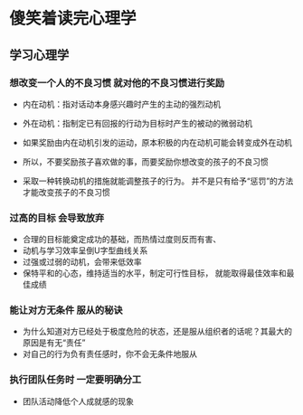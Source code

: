 # 傻笑着读完心理学

## 学习心理学

### 想改变一个人的不良习惯 就对他的不良习惯进行奖励

- 内在动机：指对话动本身感兴趣时产生的主动的强烈动机

- 外在动机：指制定已有回报的行动为目标时产生的被动的微弱动机

- 如果奖励由内在动机引发的运动，原本积极的内在动机可能会转变成外在动机

- 所以，不要奖励孩子喜欢做的事，而要奖励你想改变的孩子的不良习惯

- 采取一种转换动机的措施就能调整孩子的行为。 并不是只有给予“惩罚”的方法才能改变孩子的不良习惯


### 过高的目标 会导致放弃

- 合理的目标能奠定成功的基础，而热情过度则反而有害、
- 动机与学习效率呈倒U字型曲线关系
- 过强或过弱的动机，会带来低效率
- 保特平和的心态，维持适当的水平，制定可行性目标， 就能取得最佳效率和最佳成绩


 ### 能让对方无条件 服从的秘诀
- 为什么知道对方已经处于极度危险的状态，还是服从组织者的话呢？其最大的原因是有无“责任”
- 对自己的行为负有责任感时，你不会无条件地服从

 ### 执行团队任务时 一定要明确分工
 - 团队活动降低个人成就感的现象
